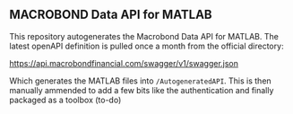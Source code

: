 ## MACROBOND Data API for MATLAB

This repository autogenerates the Macrobond Data API for MATLAB. The latest openAPI definition is pulled once a month from the official directory:

https://api.macrobondfinancial.com/swagger/v1/swagger.json

Which generates the MATLAB files into `/AutogeneratedAPI`. This is then manually ammended to add a few bits like the authentication and finally packaged as a toolbox (to-do)

